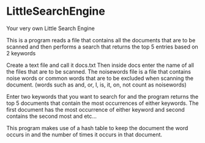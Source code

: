 # LittleSearchEngine
Your very own Little Search Engine

This is a program reads a file that contains all the documents that are to be scanned and then performs a search that returns the top 5 entries based on 2 keywords


Create a text file and call it docs.txt
Then inside docs enter the name of all the files that are to be scanned.
The noisewords file is a file that contains noise words or common words that are to be excluded when scanning the document.  (words such as and, or, I, is, it, on, not count as noisewords)

Enter two keywords that you want to search for and the program returns the top 5 documents that contain the most occurrences of either keywords.  The first document has the most occurrence of either keyword and second contains the second most and etc...

This program makes use of a hash table to keep the document the word occurs in and the number of times it occurs in that document.
